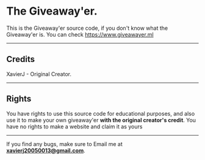 # The Giveaway'er.
This is the Giveaway'er source code, if you don't know what the Giveaway'er is. You can check https://www.giveawayer.ml

***
## Credits
XavierJ - Original Creator.

***
## Rights
You have rights to use this source code for educational purposes, and also use it to make your own giveaway'er **with the original creator's credit**.
You have no rights to make a website and claim it as yours

***
If you find any bugs, make sure to Email me at **xavierj20050013@gmail.com**.
